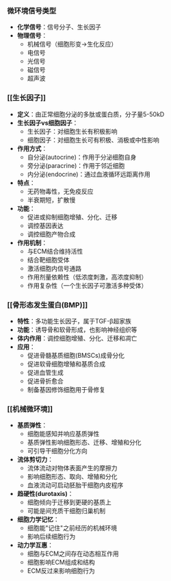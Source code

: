 ### 微环境信号类型

- **化学信号**：信号分子、生长因子
- **物理信号**：
    - 机械信号（细胞形变→生化反应）
    - 电信号
    - 光信号
    - 磁信号
    - 超声波

### [[生长因子]]

- **定义**：由正常细胞分泌的多肽或蛋白质，分子量5-50kD
- **生长因子vs细胞因子**：
    - 生长因子：对细胞生长有积极影响
    - 细胞因子：对细胞生长可有积极、消极或中性影响
- **作用方式**：
    - 自分泌(autocrine)：作用于分泌细胞自身
    - 旁分泌(paracrine)：作用于邻近细胞
    - 内分泌(endocrine)：通过血液循环远距离作用
- **特点**：
    - 无药物毒性，无免疫反应
    - 半衰期短，扩散慢
- **功能**：
    - 促进或抑制细胞增殖、分化、迁移
    - 调控基因表达
    - 调控细胞产物合成
- **作用机制**：
    - 与ECM结合维持活性
    - 结合靶细胞受体
    - 激活细胞内信号通路
    - 作用剂量依赖性（低浓度刺激，高浓度抑制）
    - 作用复杂性（一个生长因子可激活多种受体）

### [[骨形态发生蛋白(BMP)]]

- **特性**：多功能生长因子，属于TGF-β超家族
- **功能**：诱导骨和软骨形成，也影响神经组织等
- **体内作用**：调控细胞增殖、分化、迁移和凋亡
- **应用**：
    - 促进骨髓基质细胞(BMSCs)成骨分化
    - 促进软骨细胞增殖和基质合成
    - 促进血管生成
    - 促进骨折愈合
    - 制备基因修饰细胞用于骨修复

### [[机械微环境]]

- **基质弹性**：
    - 细胞能感知并响应基质弹性
    - 基质弹性影响细胞形态、迁移、增殖和分化
    - 可引导干细胞分化方向
- **流体剪切力**：
    - 流体流动对物体表面产生的摩擦力
    - 影响细胞形态、取向、增殖和分化
    - 血液流动可启动胚胎干细胞内皮程序
- **趋硬性(durotaxis)**：
    - 细胞倾向于迁移到更硬的基质上
    - 可能是间充质干细胞归巢机制
- **细胞力学记忆**：
    - 细胞能"记住"之前经历的机械环境
    - 影响后续细胞行为
- **动力学互惠**：
    - 细胞与ECM之间存在动态相互作用
    - 细胞影响ECM组成和结构
    - ECM反过来影响细胞行为